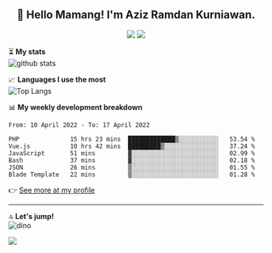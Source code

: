 <h2 align="center">👋 Hello Mamang! I'm Aziz Ramdan Kurniawan.</h2>  
<p align="center">
  <img src="https://komarev.com/ghpvc/?username=azizramdan">
  <img src="https://wakatime.com/badge/user/90056fa0-4c31-4eca-954e-2a3ac05896f9.svg">
</p>
    
⏳ **My stats**  
![github stats](https://github-readme-stats.vercel.app/api?username=azizramdan&show_icons=true&count_private=true&title_color=000&hide_border=true&hide_title=true)  

📈 **Languages I use the most**  
![Top Langs](https://github-readme-stats.vercel.app/api/top-langs/?username=azizramdan&layout=compact&langs_count=6&hide=tsql&hide_border=true&hide_title=true&exclude_repo=Futsal-Go,Futsal-Go-Admin,Sistem-Informasi-Sensus-Harian-Rawat-Inap)  

📊 **My weekly development breakdown**
<!--START_SECTION:waka-->

```text
From: 10 April 2022 - To: 17 April 2022

PHP              15 hrs 23 mins  █████████████▒░░░░░░░░░░░   53.54 %
Vue.js           10 hrs 42 mins  █████████▒░░░░░░░░░░░░░░░   37.24 %
JavaScript       51 mins         ▓░░░░░░░░░░░░░░░░░░░░░░░░   02.99 %
Bash             37 mins         ▓░░░░░░░░░░░░░░░░░░░░░░░░   02.18 %
JSON             26 mins         ▒░░░░░░░░░░░░░░░░░░░░░░░░   01.55 %
Blade Template   22 mins         ▒░░░░░░░░░░░░░░░░░░░░░░░░   01.28 %
```

<!--END_SECTION:waka-->
👉 [See more at my profile](https://wakatime.com/@azizramdan)
***
🔝 **Let's jump!**  
![dino](https://raw.githubusercontent.com/azizramdan/azizramdan/master/dino.gif)  

![](https://hit.yhype.me/github/profile?user_id=27954794)
